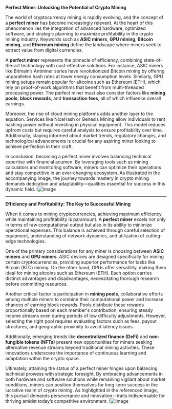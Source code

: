 **Perfect Miner: Unlocking the Potential of Crypto Mining**

The world of cryptocurrency mining is rapidly evolving, and the concept of a **perfect miner** has become increasingly relevant. At the heart of this phenomenon lies the integration of advanced hardware, optimized software, and strategic planning to maximize profitability in the crypto mining industry. Keywords such as **ASIC miners**, **GPU mining**, **Bitcoin mining**, and **Ethereum mining** define the landscape where miners seek to extract value from digital currencies.

A **perfect miner** represents the pinnacle of efficiency, combining state-of-the-art technology with cost-effective solutions. For instance, ASIC miners like Bitmain’s Antminer series have revolutionized Bitcoin mining by offering unparalleled hash rates at lower energy consumption levels. Similarly, GPU mining setups remain popular for altcoins such as Ethereum (ETH), which rely on proof-of-work algorithms that benefit from multi-threaded processing power. The perfect miner must also consider factors like **mining pools**, **block rewards**, and **transaction fees**, all of which influence overall earnings.

Moreover, the rise of cloud mining platforms adds another layer to the equation. Services like NiceHash or Genesis Mining allow individuals to rent hashing power without investing in physical equipment. This model reduces upfront costs but requires careful analysis to ensure profitability over time. Additionally, staying informed about market trends, regulatory changes, and technological advancements is crucial for any aspiring miner looking to achieve perfection in their craft.

In conclusion, becoming a perfect miner involves balancing technical expertise with financial acumen. By leveraging tools such as mining calculators and monitoring software, miners can optimize their operations and stay competitive in an ever-changing ecosystem. As illustrated in the accompanying image, the journey towards mastery in crypto mining demands dedication and adaptability—qualities essential for success in this dynamic field. !![Image](https://github.com/user-attachments/assets/3be06921-4469-491d-bd37-5f14c53422b7)

---

**Efficiency and Profitability: The Key to Successful Mining**

When it comes to mining cryptocurrencies, achieving maximum efficiency while maintaining profitability is paramount. A **perfect miner** excels not only in terms of raw computational output but also in its ability to minimize operational expenses. This balance is achieved through careful selection of equipment, understanding of network dynamics, and utilization of cutting-edge technologies.

One of the primary considerations for any miner is choosing between **ASIC miners** and **GPU miners**. ASIC devices are designed specifically for mining certain cryptocurrencies, providing superior performance for tasks like Bitcoin (BTC) mining. On the other hand, GPUs offer versatility, making them ideal for mining altcoins such as Ethereum (ETH). Each option carries distinct advantages and disadvantages, necessitating thorough research before committing resources.

Another critical factor is participation in **mining pools**, collaborative efforts among multiple miners to combine their computational power and increase chances of earning block rewards. Pools distribute these rewards proportionally based on each member's contribution, ensuring steady income streams even during periods of low difficulty adjustments. However, selecting the right pool requires evaluating factors such as fees, payout structures, and geographic proximity to avoid latency issues.

Additionally, emerging trends like **decentralized finance (DeFi)** and **non-fungible tokens (NFTs)** present new opportunities for miners seeking alternative revenue streams beyond traditional mining activities. These innovations underscore the importance of continuous learning and adaptation within the crypto space.

Ultimately, attaining the status of a perfect miner hinges upon balancing technical prowess with strategic foresight. By embracing advancements in both hardware and software solutions while remaining vigilant about market conditions, miners can position themselves for long-term success in the lucrative realm of crypto mining. As highlighted in the referenced image, this pursuit demands perseverance and innovation—traits indispensable for thriving amidst today’s competitive environment. !![Image](https://github.com/user-attachments/assets/3be06921-4469-491d-bd37-5f14c53422b7)
